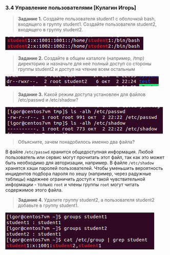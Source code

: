 ### 3.4 Управление пользователями [Кулагин Игорь]

>**Задание 1.**
>Создайте пользователя student1 с оболочкой bash, входящего в группу student1.
>Создайте пользователя student2, входящего в группу student2.

![3.4. Task #1](screenshots/3.4-1.png)

>**Задание 2.**
>Создайте в общем каталоге (например, /tmp) директорию и назначьте для неё полный доступ со стороны группы student2 и доступ на чтение всем остальным

![3.4. Task #2](screenshots/3.4-2.png)

>**Задание 3.**
>Какой режим доступа установлен для файлов /etc/passwd и /etc/shadow?

![3.4. Task #3](screenshots/3.4-3.png)

>Объясните, зачем понадобилось именно два файла?

В файле ```/etc/passwd``` хранится общедоступная информация. Любой пользователь или сервис могут прочитать этот файл, так как это может быть необходимо для авторизации, например. В файле ```/etc/shadow``` хранятся хэши паролей пользователей. Чтобы уменьшить вероятность инцидентов подбора пароля по хешу (например, через радужные таблицы) надежнее ограничить доступ к такой чувствительной информации - только ```root``` и члены группы ```root``` могут читать содержимое этого файла. 

>**Задание 4.**
>Удалите группу student2, а пользователя student2 добавьте в группу student1.

![3.4. Task #4](screenshots/3.4-4.png)
